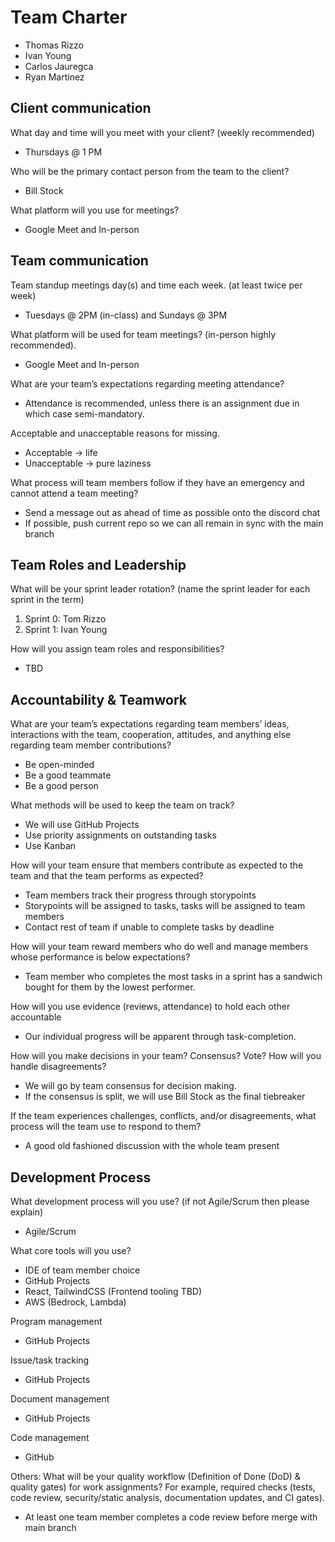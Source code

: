 # Team Charter 

- Thomas Rizzo
- Ivan Young
- Carlos Jauregca
- Ryan Martinez

## Client communication

What day and time will you meet with your client? (weekly recommended)
- Thursdays @ 1 PM 

Who will be the primary contact person from the team to the client?
- Bill Stock

What platform will you use for meetings?
- Google Meet and In-person

## Team communication
Team standup meetings day(s) and time each week. (at least twice per week)
- Tuesdays @ 2PM (in-class) and Sundays @ 3PM
  
What platform will be used for team meetings? (in-person highly recommended).
- Google Meet and In-person

What are your team’s expectations regarding meeting attendance?
- Attendance is recommended, unless there is an assignment due in which case semi-mandatory.

Acceptable and unacceptable reasons for missing.
- Acceptable -> life
- Unacceptable -> pure laziness

What process will team members follow if they have an emergency and cannot attend a team meeting?
- Send a message out as ahead of time as possible onto the discord chat
- If possible, push current repo so we can all remain in sync with the main branch

## Team Roles and Leadership
What will be your sprint leader rotation? (name the sprint leader for each sprint in the term)
1. Sprint 0: Tom Rizzo
2. Sprint 1: Ivan Young

How will you assign team roles and responsibilities?
- TBD

## Accountability & Teamwork
What are your team’s expectations regarding team members’ ideas, interactions with the team, cooperation, attitudes, and anything else regarding team member contributions?
- Be open-minded
- Be a good teammate
- Be a good person

What methods will be used to keep the team on track? 
- We will use GitHub Projects
- Use priority assignments on outstanding tasks
- Use Kanban

How will your team ensure that members contribute as expected to the team and that the team performs as expected?
- Team members track their progress through storypoints 
- Storypoints will be assigned to tasks, tasks will be assigned to team members
- Contact rest of team if unable to complete tasks by deadline

How will your team reward members who do well and manage members whose performance is below expectations?
- Team member who completes the most tasks in a sprint has a sandwich bought for them by the lowest performer.

How will you use evidence (reviews, attendance) to hold each other accountable
- Our individual progress will be apparent through task-completion.  

How will you make decisions in your team? Consensus? Vote? How will you handle disagreements?   
- We will go by team consensus for decision making. 
- If the consensus is split, we will use Bill Stock as the final tiebreaker

If the team experiences challenges, conflicts, and/or disagreements, what process will the team use to respond to them?
- A good old fashioned discussion with the whole team present

## Development Process
What development process will you use? (if not Agile/Scrum then please explain)
- Agile/Scrum 

What core tools will you use?
- IDE of team member choice
- GitHub Projects
- React, TailwindCSS (Frontend tooling TBD)
- AWS (Bedrock, Lambda)

Program management
- GitHub Projects

Issue/task tracking
- GitHub Projects

Document management
- GitHub Projects

Code management
- GitHub

Others:
What will be your quality workflow (Definition of Done (DoD) & quality gates) for work assignments? For example, required checks (tests, code review, security/static analysis, documentation updates, and CI gates).
- At least one team member completes a code review before merge with main branch